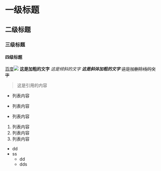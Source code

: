 # 一级标题
## 二级标题
### 三级标题
#### 四级标题
[百度](http://baidu.com)<img src="https://www.baidu.com/img/flexible/logo/pc/result.png">
**这是加粗的文字**
*这是倾斜的文字*
***这是斜体加粗的文字***
~~这是加删除线的文字~~>这是引用的内容
- 列表内容 
+ 列表内容
* 列表内容
1. 列表内容
2. 列表内容
3. 列表内容
- dd
- ss
   - dd
   - dds
   